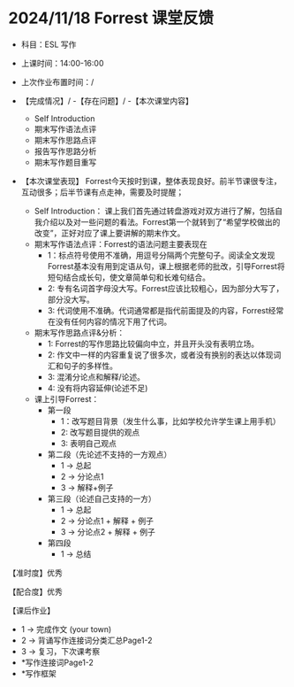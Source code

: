 # 2024/11/18 Forrest 课堂反馈
- 科目：ESL 写作
- 上课时间：14:00-16:00
- 上次作业布置时间：/
- 【完成情况】/
-【存在问题】/
-【本次课堂内容】
  - Self Introduction
  - 期末写作语法点评
  - 期末写作思路点评
  - 报告写作思路分析
  - 期末写作题目重写

- 【本次课堂表现】
Forrest今天按时到课，整体表现良好。前半节课很专注，互动很多；后半节课有点走神，需要及时提醒；

  - Self Introduction：
课上我们首先通过转盘游戏对双方进行了解，包括自我介绍以及对一些问题的看法。Forrest第一个就转到了“希望学校做出的改变”，正好对应了课上要讲解的期末作文。
  - 期末写作语法点评：Forrest的语法问题主要表现在
    - 1：标点符号使用不准确，用逗号分隔两个完整句子。阅读全文发现Forrest基本没有用到定语从句，课上根据老师的批改，引导Forrest将短句结合成长句，使文章简单句和长难句结合。
    - 2: 专有名词首字母没大写。Forrest应该比较粗心，因为部分大写了，部分没大写。
    - 3: 代词使用不准确。代词通常都是指代前面提及的内容，Forrest经常在没有任何内容的情况下用了代词。
  - 期末写作思路点评&分析：
    - 1: Forrest的写作思路比较偏向中立，并且开头没有表明立场。
    - 2: 作文中一样的内容重复说了很多次，或者没有换别的表达以体现词汇和句子的多样性。
    - 3: 混淆分论点和解释/论述。
    - 4: 没有将内容延伸(论述不足)
  - 课上引导Forrest：
    - 第一段
      - 1：改写题目背景（发生什么事，比如学校允许学生课上用手机）
      - 2: 改写题目提供的观点
      - 3: 表明自己观点
    - 第二段（先论述不支持的一方观点）
      - 1 -> 总起
      - 2 -> 分论点1
      - 3 -> 解释+例子
    - 第三段（论述自己支持的一方）
      - 1 -> 总起
      - 2 -> 分论点1 + 解释 + 例子
      - 3 -> 分论点2 + 解释 + 例子
    - 第四段
      - 1 -> 总结

【准时度】优秀

【配合度】优秀

【课后作业】
  - 1 -> 完成作文 (your town)
  - 2 -> 背诵写作连接词分类汇总Page1-2
  - 3 -> 复习，下次课考察
  - *写作连接词Page1-2
  - *写作框架
